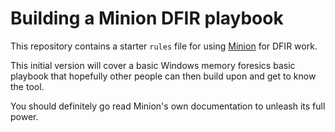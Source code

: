 # Building a Minion DFIR playbook

This repository contains a starter `rules` file for using [Minion](https://gitlab.com/CinCan/minion) for DFIR work.

This initial version will cover a basic Windows memory foresics basic playbook that hopefully other people can then build upon and get to know the tool.

You should definitely go read Minion's own documentation to unleash its full power.
